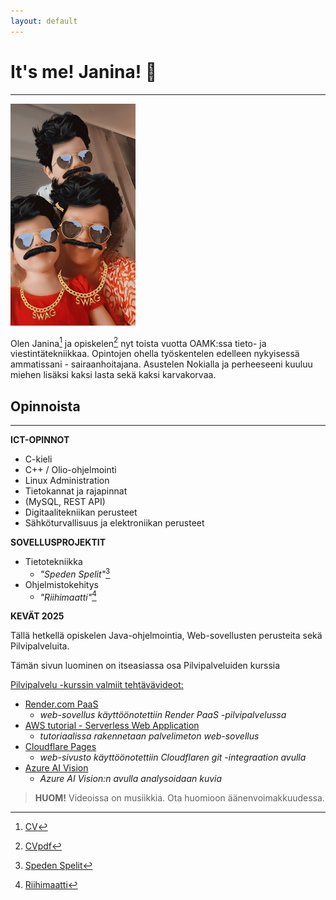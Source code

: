 ```yaml
---
layout: default
---
```


# It's me! Janina! :wave:
---

![Kuva](kuva1.jpg)

 Olen Janina[^1] ja opiskelen[^4] nyt toista vuotta OAMK:ssa tieto- ja viestintätekniikkaa.
 Opintojen ohella työskentelen edelleen nykyisessä ammatissani - sairaanhoitajana. Asustelen Nokialla ja perheeseeni kuuluu miehen lisäksi kaksi lasta sekä kaksi karvakorvaa.

## Opinnoista

---

**ICT-OPINNOT**

 - C-kieli
 - C++ / Olio-ohjelmointi
 - Linux Administration
 - Tietokannat ja rajapinnat
 - (MySQL, REST API)
 - Digitaalitekniikan perusteet
 - Sähköturvallisuus ja elektroniikan perusteet
 
**SOVELLUSPROJEKTIT**

- Tietotekniikka
    - _"Speden Spelit"_[^2]
- Ohjelmistokehitys
    - _"Riihimaatti"_[^3]

**KEVÄT 2025**

 Tällä hetkellä opiskelen Java-ohjelmointia, Web-sovellusten perusteita sekä Pilvipalveluita.

 Tämän sivun luominen on itseasiassa osa Pilvipalveluiden kurssia

 <ins>Pilvipalvelu -kurssin valmiit tehtävävideot:</ins>

 - [Render.com PaaS](https://youtu.be/ZWVnigYuQog)
    - _web-sovellus käyttöönotettiin Render PaaS -pilvipalvelussa_
 - [AWS tutorial - Serverless Web Application](https://youtu.be/ZVSaVWmynuM)
   - _tutoriaalissa rakennetaan palvelimeton web-sovellus_
 - [Cloudflare Pages](https://youtu.be/0FgJx9zbAdE)
   - _web-sivusto käyttöönotettiin Cloudflaren git -integraation avulla_
 - [Azure AI Vision](https://youtu.be/yZuMA2BXN04)
   - _Azure AI Vision:n avulla analysoidaan kuvia_

> **HUOM!** Videoissa on musiikkia. Ota huomioon äänenvoimakkuudessa.

[^1]: [CV](omacv.png)
[^2]: [Speden Spelit](https://github.com/JansQ-75/SpedenSpelit)
[^3]:[Riihimaatti](https://github.com/JansQ-75/Riihimaatti)
[^4]: [CVpdf](JaninaCV.pdf)

